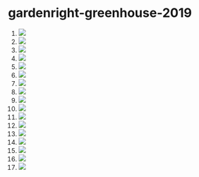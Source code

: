 # gardenright-greenhouse-2019

1. ![](./images/IMG_0068.JPG)
1. ![](./images/IMG_0070.JPG)
1. ![](./images/IMG_0071.JPG)
1. ![](./images/IMG_0072.JPG)
1. ![](./images/IMG_0073.JPG)
1. ![](./images/IMG_0075.JPG)
1. ![](./images/IMG_0076.JPG)
1. ![](./images/IMG_0077.JPG)
1. ![](./images/IMG_0079.JPG)
1. ![](./images/IMG_0080.JPG)
1. ![](./images/IMG_0081.JPG)
1. ![](./images/IMG_0082.JPG)
1. ![](./images/IMG_0083.JPG)
1. ![](./images/IMG_0085.JPG)
1. ![](./images/IMG_0086.JPG)
1. ![](./images/IMG_0087.JPG)
1. ![](./images/IMG_0088.JPG)
